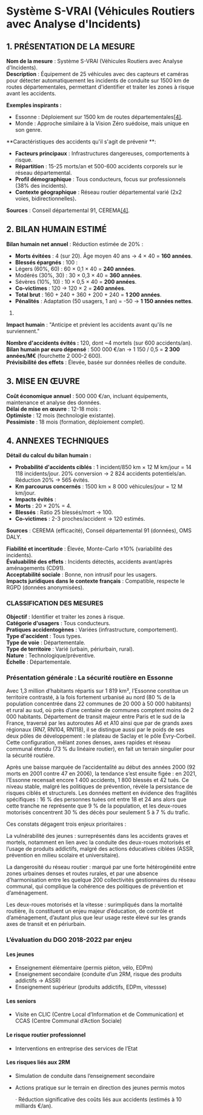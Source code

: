 # **Système S-VRAI (Véhicules Routiers avec Analyse d'Incidents)**

## 1. **PRÉSENTATION DE LA MESURE**

**Nom de la mesure** : Système S-VRAI (Véhicules Routiers avec Analyse d'Incidents).  
**Description** : Équipement de 25 véhicules avec des capteurs et caméras pour détecter automatiquement les incidents de conduite sur 1500 km de routes départementales, permettant d'identifier et traiter les zones à risque avant les accidents.

**Exemples inspirants :**

* Essonne : Déploiement sur 1500 km de routes départementales[\[4\]](#bookmark=id.xwx550x0u7o5).  
* Monde : Approche similaire à la Vision Zéro suédoise, mais unique en son genre.

**Caractéristiques des accidents qu'il s'agit de prévenir **:

* **Facteurs principaux** : Infrastructures dangereuses, comportements à risque.  
* **Répartition** : 15-25 morts/an et 500-600 accidents corporels sur le réseau départemental.  
* **Profil démographique** : Tous conducteurs, focus sur professionnels (38% des incidents).  
* **Contexte géographique** : Réseau routier départemental varié (2x2 voies, bidirectionnelles)**.** 

**Sources** : Conseil départemental 91, CEREMA[\[4\]](#bookmark=id.xwx550x0u7o5).

## 2. **BILAN HUMAIN ESTIMÉ**

**Bilan humain net annuel** : Réduction estimée de 20% :

* **Morts évitées** : 4 (sur 20). Âge moyen 40 ans → 4 × 40 \= **160 années**.  
* **Blessés épargnés** : 100 :  
* Légers (60%, 60\) : 60 × 0,1 × 40 \= **240 années**.  
* Modérés (30%, 30\) : 30 × 0,3 × 40 \= **360 années**.  
* Sévères (10%, 10\) : 10 × 0,5 × 40 \= **200 années**.  
* **Co-victimes** : 120 → 120 × 2 \= **240 années**.  
* **Total brut** : 160 \+ 240 \+ 360 \+ 200 \+ 240 \= **1 200 années**.  
* **Pénalités** : Adaptation (50 usagers, 1 an) \= \-50 → **1 150 années nettes**.  
1) 

**Impact humain** : "Anticipe et prévient les accidents avant qu'ils ne surviennent."

**Nombre d'accidents évités :** 120, dont \~4 mortels (sur 600 accidents/an).  
**Bilan humain par euro dépensé** : 500 000 €/an → 1 150 / 0,5 \= **2 300 années/M€** (fourchette 2 000-2 600).  
**Prévisibilité des effets** : Élevée, basée sur données réelles de conduite.

## 3. **MISE EN ŒUVRE**

**Coût économique annuel** : 500 000 €/an, incluant équipements, maintenance et analyse des données.  
**Délai de mise en œuvre** : 12-18 mois :  
**Optimiste** : 12 mois (technologie existante).  
**Pessimiste** : 18 mois (formation, déploiement complet).

## 4. **ANNEXES TECHNIQUES**

**Détail du calcul du bilan humain :**

* **Probabilité d'accidents ciblés** : 1 incident/850 km × 12 M km/jour \= 14 118 incidents/jour. 20% conversion → 2 824 accidents potentiels/an. Réduction 20% → 565 évités.  
* **Km parcourus concernés** : 1500 km × 8 000 véhicules/jour \= 12 M km/jour.  
* **Impacts évités** :  
* **Morts** : 20 × 20% \= 4\.  
* **Blessés** : Ratio 25 blessés/mort → 100\.  
* **Co-victimes** : 2-3 proches/accident → 120 estimés.

**Sources** : CEREMA (efficacité), Conseil départemental 91 (données), OMS DALY.

**Fiabilité et incertitude** : Élevée, Monte-Carlo ±10% (variabilité des incidents).  
**Évaluabilité des effets** : Incidents détectés, accidents avant/après aménagements (CD91).  
**Acceptabilité sociale** : Bonne, non intrusif pour les usagers.  
**Impacts juridiques dans le contexte français** : Compatible, respecte le RGPD (données anonymisées).

### **CLASSIFICATION DES MESURES**

**Objectif** : Identifier et traiter les zones à risque.  
**Catégorie d'usagers** : Tous conducteurs.  
**Pratiques accidentogènes** : Variées (infrastructure, comportement).  
**Type d'accident** : Tous types.  
**Type de voie** : Départementale.  
**Type de territoire** : Varié (urbain, périurbain, rural).  
**Nature** : Technologique/préventive.  
**Échelle** : Départementale.








### **Présentation générale : La sécurité routière en Essonne**

Avec 1,3 million d’habitants répartis sur 1 819 km², l’Essonne constitue un territoire contrasté, à la fois fortement urbanisé au nord (80 % de la population concentrée dans 22 communes de 20 000 à 50 000 habitants) et rural au sud, où près d’une centaine de communes comptent moins de 2 000 habitants. Département de transit majeur entre Paris et le sud de la France, traversé par les autoroutes A6 et A10 ainsi que par de grands axes régionaux (RN7, RN104, RN118), il se distingue aussi par le poids de ses deux pôles de développement : le plateau de Saclay et le pôle Évry-Corbeil. Cette configuration, mêlant zones denses, axes rapides et réseau communal étendu (73 % du linéaire routier), en fait un terrain singulier pour la sécurité routière.

Après une baisse marquée de l’accidentalité au début des années 2000 (92 morts en 2001 contre 47 en 2006), la tendance s’est ensuite figée : en 2021, l’Essonne recensait encore 1 400 accidents, 1 800 blessés et 42 tués. Ce niveau stable, malgré les politiques de prévention, révèle la persistance de risques ciblés et structurels. Les données mettent en évidence des fragilités spécifiques : 16 % des personnes tuées ont entre 18 et 24 ans alors que cette tranche ne représente que 9 % de la population, et les deux-roues motorisés concentrent 30 % des décès pour seulement 5 à 7 % du trafic.

Ces constats dégagent trois enjeux prioritaires :

La vulnérabilité des jeunes : surreprésentés dans les accidents graves et mortels, notamment en lien avec la conduite des deux-roues motorisés et l’usage de produits addictifs, malgré des actions éducatives ciblées (ASSR, prévention en milieu scolaire et universitaire).

La dangerosité du réseau routier : marqué par une forte hétérogénéité entre zones urbaines denses et routes rurales, et par une absence d’harmonisation entre les quelque 200 collectivités gestionnaires du réseau communal, qui complique la cohérence des politiques de prévention et d’aménagement.

Les deux-roues motorisés et la vitesse : surimpliqués dans la mortalité routière, ils constituent un enjeu majeur d’éducation, de contrôle et d’aménagement, d’autant plus que leur usage reste élevé sur les grands axes de transit et en périurbain.

### **L’évaluation du DGO 2018-2022 par enjeu**

#### **Les jeunes**

* Enseignement élémentaire (permis piéton, vélo, EDPm)  
* Enseignement secondaire (conduite d’un 2RM, risque des produits addictifs \-\> ASSR)  
* Enseignement supérieur (produits addictifs, EDPm, vitessse)


#### **Les seniors** 

* Visite en CLIC (Centre Local d’Information et de Communication) et CCAS (Centre Communal d’Action Sociale)

#### **Le risque routier professionnel** 

* Interventions en entreprise des services de l’Etat 

#### **Les risques liés aux 2RM**

* Simulation de conduite dans l’enseignement secondaire  
* Actions pratique sur le terrain en direction des jeunes permis motos

  ·       Réduction significative des coûts liés aux accidents (estimés à 10 milliards €/an).